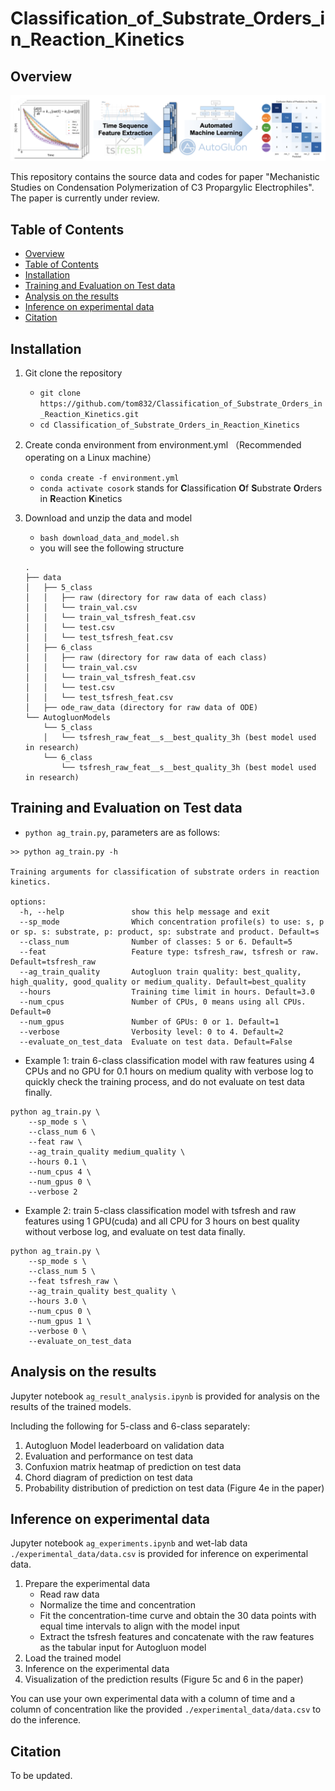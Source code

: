 # Classification_of_Substrate_Orders_in_Reaction_Kinetics

## Overview
![overview of the workflow](./assets/overview.png)

This repository contains the source data and codes for paper "Mechanistic Studies on Condensation Polymerization of C3 Propargylic Electrophiles". The paper is currently under review.

## Table of Contents

- [Overview](#overview)
- [Table of Contents](#table-of-contents)
- [Installation](#installation)
- [Training and Evaluation on Test data](#training-and-evaluation-on-test-data)
- [Analysis on the results](#analysis-on-the-results)
- [Inference on experimental data](#inference-on-experimental-data)
- [Citation](#citation)


## Installation

1. Git clone the repository
    - `git clone https://github.com/tom832/Classification_of_Substrate_Orders_in_Reaction_Kinetics.git`
    - `cd Classification_of_Substrate_Orders_in_Reaction_Kinetics`

2. Create conda environment from environment.yml （Recommended operating on a Linux machine）
    - `conda create -f environment.yml`
    - `conda activate cosork` stands for **C**lassification **O**f **S**ubstrate **O**rders in **R**eaction **K**inetics

3. Download and unzip the data and model
    - `bash download_data_and_model.sh`
    - you will see the following structure
    ```
    .
    ├── data
    │   ├── 5_class
    │   │   ├── raw (directory for raw data of each class)
    │   │   └── train_val.csv
    │   │   └── train_val_tsfresh_feat.csv
    │   │   └── test.csv
    │   │   └── test_tsfresh_feat.csv
    │   ├── 6_class
    │   │   ├── raw (directory for raw data of each class)
    │   │   └── train_val.csv
    │   │   └── train_val_tsfresh_feat.csv
    │   │   └── test.csv
    │   │   └── test_tsfresh_feat.csv
    │   ├── ode_raw_data (directory for raw data of ODE)
    └── AutogluonModels
        └── 5_class
        │   └── tsfresh_raw_feat__s__best_quality_3h (best model used in research)
        └── 6_class
            └── tsfresh_raw_feat__s__best_quality_3h (best model used in research)

    ```

## Training and Evaluation on Test data
- `python ag_train.py`, parameters are as follows:
```
>> python ag_train.py -h

Training arguments for classification of substrate orders in reaction kinetics.

options:
  -h, --help               show this help message and exit
  --sp_mode                Which concentration profile(s) to use: s, p or sp. s: substrate, p: product, sp: substrate and product. Default=s
  --class_num              Number of classes: 5 or 6. Default=5
  --feat                   Feature type: tsfresh_raw, tsfresh or raw. Default=tsfresh_raw
  --ag_train_quality       Autogluon train quality: best_quality, high_quality, good_quality or medium_quality. Default=best_quality
  --hours                  Training time limit in hours. Default=3.0
  --num_cpus               Number of CPUs, 0 means using all CPUs. Default=0
  --num_gpus               Number of GPUs: 0 or 1. Default=1
  --verbose                Verbosity level: 0 to 4. Default=2
  --evaluate_on_test_data  Evaluate on test data. Default=False
```

- Example 1: train 6-class classification model with raw features using 4 CPUs and no GPU for 0.1 hours on medium quality with verbose log to quickly check the training process, and do not evaluate on test data finally.
```
python ag_train.py \
    --sp_mode s \
    --class_num 6 \
    --feat raw \
    --ag_train_quality medium_quality \
    --hours 0.1 \
    --num_cpus 4 \
    --num_gpus 0 \
    --verbose 2
```

- Example 2: train 5-class classification model with tsfresh and raw features using 1 GPU(cuda) and all CPU for 3 hours on best quality without verbose log, and evaluate on test data finally.
```
python ag_train.py \
    --sp_mode s \
    --class_num 5 \
    --feat tsfresh_raw \
    --ag_train_quality best_quality \
    --hours 3.0 \
    --num_cpus 0 \
    --num_gpus 1 \
    --verbose 0 \
    --evaluate_on_test_data
```


## Analysis on the results

Jupyter notebook `ag_result_analysis.ipynb` is provided for analysis on the results of the trained models.

Including the following for 5-class and 6-class separately:
1. Autogluon Model leaderboard on validation data
2. Evaluation and performance on test data
3. Confuxion matrix heatmap of prediction on test data
4. Chord diagram of prediction on test data
5. Probability distribution of prediction on test data (Figure 4e in the paper)

## Inference on experimental data

Jupyter notebook `ag_experiments.ipynb` and wet-lab data `./experimental_data/data.csv` is provided for inference on experimental data.

1. Prepare the experimental data
    - Read raw data
    - Normalize the time and concentration
    - Fit the concentration-time curve and obtain the 30 data points with equal time intervals to align with the model input
    - Extract the tsfresh features and concatenate with the raw features as the tabular input for Autogluon model
2. Load the trained model
3. Inference on the experimental data
4. Visualization of the prediction results (Figure 5c and 6 in the paper)

You can use your own experimental data with a column of time and a column of concentration like the provided `./experimental_data/data.csv` to do the inference.

## Citation
 
 To be updated.